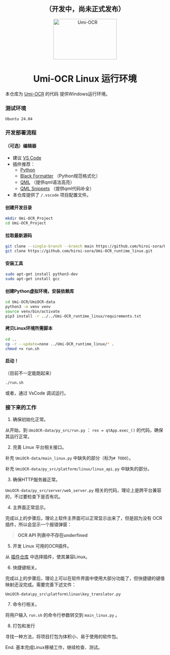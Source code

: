 <h2 align="center">（开发中，尚未正式发布）</h2>

<p align="center">
  <a href="https://github.com/hiroi-sora/Umi-OCR">
    <img width="200" height="128" src="https://tupian.li/images/2022/10/27/icon---256.png" alt="Umi-OCR">
  </a>
</p>

<h1 align="center">Umi-OCR Linux 运行环境</h1>

本仓库为 [Umi-OCR](https://github.com/hiroi-sora/Umi-OCR) 的代码 提供Windows运行环境。

### 测试环境

`Ubuntu 24.04`

### 开发部署流程

#### （可选）编辑器

- 建议 [VS Code](https://code.visualstudio.com/)
- 插件推荐：
  - [Python](https://marketplace.visualstudio.com/items?itemName=ms-python.python)
  - [Black Formatter](https://marketplace.visualstudio.com/items?itemName=ms-python.black-formatter) （Python规范格式化）
  - [QML](https://marketplace.visualstudio.com/items?itemName=bbenoist.QML) （提供qml语法高亮）
  - [QML Snippets](https://marketplace.visualstudio.com/items?itemName=ThomasVogelpohl.vsc-qml-snippets) （提供qml代码补全）
- 本仓库提供了 `/.vscode` 项目配置文件。

#### 创建开发目录

```sh
mkdir Umi-OCR_Project
cd Umi-OCR_Project
```

#### 拉取最新源码

```sh
git clone --single-branch --branch main https://github.com/hiroi-sora/Umi-OCR.git
git clone https://github.com/hiroi-sora/Umi-OCR_runtime_linux.git
```

#### 安装工具

```sh
sudo apt-get install python3-dev
sudo apt-get install gcc
```

#### 创建Python虚拟环境，安装依赖库

```sh
cd Umi-OCR/UmiOCR-data
python3 -m venv venv
source venv/bin/activate
pip3 install -r ../../Umi-OCR_runtime_linux/requirements.txt
```

#### 拷贝Linux环境所需脚本

```sh
cd ..
cp -r --update=none ../Umi-OCR_runtime_linux/* .
chmod +x run.sh
```

#### 启动！

（目前不一定能跑起来）

```sh
./run.sh
```

或者，通过 VsCode 调试运行。

### 接下来的工作

1. 确保初始化正常。

从开始，到 `UmiOCR-data/py_src/run.py` ： `res = qtApp.exec_()` 的代码，确保其运行正常。

2. 完善 Linux 平台相关接口。

补充 `UmiOCR-data/main_linux.py` 中缺失的部分（标为`# TODO`）。

补充 `UmiOCR-data/py_src/platform/linux/linux_api.py` 中缺失的部分。

3. 确保HTTP服务器正常。

`UmiOCR-data/py_src/server/web_server.py` 相关的代码，理论上是跨平台兼容的，不过要检查下是否有坑。

4. 主界面正常显示。

完成以上的步骤后，理论上软件主界面可以正常显示出来了，但是因为没有 OCR 插件，所以会显示一个报错弹窗：

> **OCR API 列表中不存在underfined**

5. 开发 Linux 可用的OCR插件。

从 [插件仓库](https://github.com/hiroi-sora/Umi-OCR_plugins) 中选择插件，使其兼容Linux。

6. 快捷键相关。

完成以上的步骤后，理论上可以在软件界面中使用大部分功能了，但快捷键的键值映射还没完成。需要完善下述文件：

`UmiOCR-data\py_src\platform\linux\key_translator.py`

7. 命令行相关。

将用户输入 `run.sh` 的命令行参数转交到 `main_linux.py` 。

8. 打包和发行

寻找一种方法，将项目打包为体积小、易于使用的软件包。

End. 基本完成Linux移植工作，继续检查、测试。